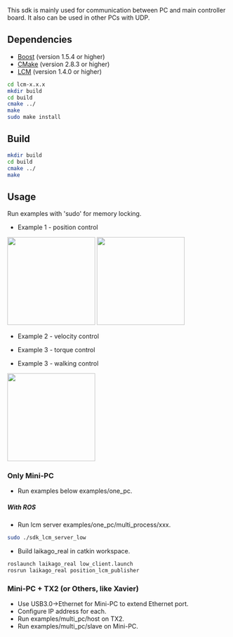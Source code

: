 This sdk is mainly used for communication between PC and main controller board.
It also can be used in other PCs with UDP.

## Dependencies
* [Boost](http://www.boost.org) (version 1.5.4 or higher)
* [CMake](http://www.cmake.org) (version 2.8.3 or higher)
* [LCM](https://lcm-proj.github.io) (version 1.4.0 or higher)
```bash
cd lcm-x.x.x
mkdir build
cd build
cmake ../
make
sudo make install
```

## Build
```bash
mkdir build
cd build
cmake ../
make
```

## Usage
Run examples with 'sudo' for memory locking.

* Example 1 - position control

<p>
    <img src="./img/a1_position.gif" height="200" />
    <img src="./img/a1_position_2.gif" height="200" />
</p>

* Example 2 - velocity control


* Example 3 - torque control

* Example 3 - walking control

<p>
    <img src="./img/a1_walk.gif" height="200" />
</p>


### Only Mini-PC
* Run examples below examples/one_pc.

##### With ROS
* Run lcm server examples/one_pc/multi_process/xxx.
```bash
sudo ./sdk_lcm_server_low
```
* Build laikago_real in catkin workspace.
```bash
roslaunch laikago_real low_client.launch
rosrun laikago_real position_lcm_publisher
```

### Mini-PC + TX2 (or Others, like Xavier)
* Use USB3.0->Ethernet for Mini-PC to extend Ethernet port. 
* Configure IP address for each.
* Run examples/multi_pc/host on TX2.
* Run examples/multi_pc/slave on Mini-PC.
